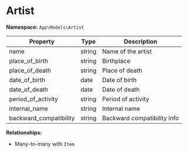 # Artist

**Namespace:** `App\Models\Artist`

| Property               | Type   | Description                    |
|------------------------|--------|--------------------------------|
| name                   | string | Name of the artist             |
| place_of_birth         | string | Birthplace                     |
| place_of_death         | string | Place of death                 |
| date_of_birth          | date   | Date of birth                  |
| date_of_death          | date   | Date of death                  |
| period_of_activity     | string | Period of activity             |
| internal_name          | string | Internal name                  |
| backward_compatibility | string | Backward compatibility info    |

**Relationships:**
- Many-to-many with `Item`
